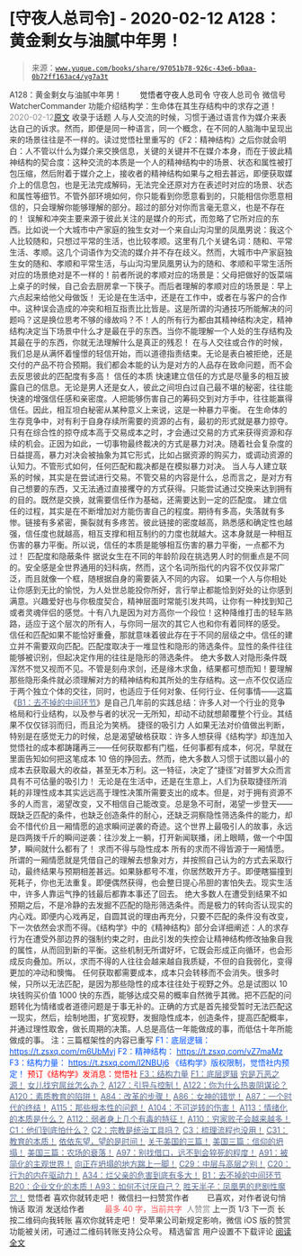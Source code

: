 # [守夜人总司令] - 2020-02-12 A128：黄金剩女与油腻中年男！

> 来源：[`www.yuque.com/books/share/97051b78-926c-43e6-b0aa-0b72ff163ac4/yg7a3t`](https://www.yuque.com/books/share/97051b78-926c-43e6-b0aa-0b72ff163ac4/yg7a3t)

<ne-p id="520f42f3293818f927861ebbd5b15da4_p_0" data-lake-id="520f42f3293818f927861ebbd5b15da4_p_0"><ne-text id="u16ab0ee4" style="color: rgb(51, 51, 51);">A128：黄金剩女与油腻中年男！</ne-text></ne-p> <ne-p id="a728987ec7af774461369a37346442fd" data-lake-id="a728987ec7af774461369a37346442fd"><ne-text id="ua3e9fee6" ne-fontsize="12" style="color: rgb(255, 255, 255);">原创</ne-text><ne-text id="u37de4fb7" ne-fontsize="14">觉悟者</ne-text><ne-text id="u152cbbf5" ne-fontsize="14">守夜人总司令</ne-text></ne-p> <ne-p id="3b0db130036f42018391ef7f5f28dbfa" data-lake-id="3b0db130036f42018391ef7f5f28dbfa"><ne-text id="u64ff551c" ne-fontsize="14" ne-bold="true" style="color: rgb(51, 51, 51);">守夜人总司令</ne-text></ne-p> <ne-p id="122868bbb21acc6a43b61ba07c15a0b3" data-lake-id="122868bbb21acc6a43b61ba07c15a0b3"><ne-text id="ub966bb81" ne-fontsize="14" style="color: rgb(51, 51, 51);">微信号</ne-text><ne-text id="ua1a35ccb" ne-fontsize="14" style="color: rgb(51, 51, 51);">WatcherCommander</ne-text></ne-p> <ne-p id="8f9debac4149058f5720dae33e47f092" data-lake-id="8f9debac4149058f5720dae33e47f092"><ne-text id="ub8f141ea" ne-fontsize="14" style="color: rgb(51, 51, 51);">功能介绍</ne-text><ne-text id="ubddea409" ne-fontsize="14" style="color: rgb(51, 51, 51);">结构学：生命体在其生存结构中的求存之道！</ne-text></ne-p> <ne-p id="5730daa9e7ae0998bf0aacdded728664" data-lake-id="5730daa9e7ae0998bf0aacdded728664"><ne-text id="u3b80af70" style="color: rgb(140, 140, 140);">2020-02-12</ne-text>[<ne-text id="uf3c41eb5" ne-fontsize="14">原文</ne-text>](https://mp.weixin.qq.com/s?__biz=MzAxNDk1NjI2Mw==&mid=2247484986&idx=1&sn=389cf749cc0fc8c13fddbe2782d064e8&chksm=9b8a25b2acfdaca493be3be9f6825249c41eb2e9ec898370ef118ac45d11e3061fc3f36198fa&scene=27#wechat_redirect&cpage=266)</ne-p> <ne-p id="9785a384d2754ca6b4acee659b05e809" data-lake-id="9785a384d2754ca6b4acee659b05e809"><ne-text id="u53915f95" style="color: rgb(51, 51, 51);">收录于话题</ne-text></ne-p> <ne-p id="0a8d1564780ac3a527b84dca64f7f00e" data-lake-id="0a8d1564780ac3a527b84dca64f7f00e"><ne-text id="u4be3f0cc" ne-bold="true" style="color: rgb(51, 51, 51);">人与人交流的时候，习惯于通过语言作为媒介来表达自己的诉求。然而，即便是同一种语言，同一个概念，在不同的人脑海中呈现出来的场景往往是不一样的。</ne-text><ne-text id="u29cc25de" style="color: rgb(51, 51, 51);">读过觉悟社里重写的《F2：精神结构》之后你就会明白：</ne-text><ne-text id="u2e97206c" ne-bold="true" style="color: rgb(51, 51, 51);">人不管以什么为媒介来交换信息，关键的关键并不在媒介本身，而在于彼此精神结构的契合度：</ne-text><ne-text id="u28e8dfff" style="color: rgb(51, 51, 51);">这种交流的本质是一个人的精神结构中的场景、状态和属性被打包压缩，然后附着于媒介之上，接收者的精神结构如果与之相去甚远，即便获取媒介上的信息包，也是无法完成解码，无法完全还原对方在表述时对应的场景、状态和属性等细节。不管外部环境如何，你只能看到你愿意看到的，只能相信你愿意相信的，只会理解你能够理解的部分。超过的部分对你而言毫无意义，也是不存在的！</ne-text></ne-p> <ne-p id="78e71df344e76ef637fa394d5883be35" data-lake-id="78e71df344e76ef637fa394d5883be35"><ne-text id="u7d9ada98" ne-bold="true" style="color: rgb(51, 51, 51);">误解和冲突主要来源于彼此关注的是媒介的形式，而忽略了它所对应的东西。</ne-text><ne-text id="u21fe8a9e" style="color: rgb(51, 51, 51);">比如说一个大城市中产家庭的独生女对一个来自山沟沟里的凤凰男说：我这个人比较随和，只想过平常的生活，也比较孝顺。这里有几个关键名词：随和、平常生活、孝顺。这几个词语作为交流的媒介并不存在歧义。然而，大城市中产家庭独生女的随和、孝顺和平常生活，与山沟沟里凤凰男认为的随和、孝顺和平常生活所对应的场景绝对是不一样的！前者所说的孝顺对应的场景是：父母把做好的饭菜端上桌子的时候，自己会去厨房拿一下筷子。而后者理解的孝顺对应的场景是：早上六点起来给他父母做饭！</ne-text></ne-p> <ne-p id="300f62a581343b1cc16b090b4c6181cf" data-lake-id="300f62a581343b1cc16b090b4c6181cf"><ne-text id="u8614881f" style="color: rgb(51, 51, 51);">无论是在生活中，还是在工作中，或者在与客户的合作中。这种误会造成的冲突和相互指责比比皆是。这是所谓的沟通技巧所能解决的问题吗？这是换位思考不够的缘故吗？不！人的所有行为都由其精神结构决定，精神结构决定当下场景中什么才是最在乎的东西。当你不能理解一个人处的生存结构及其最在乎的东西，你就无法理解什么是真正的残忍！</ne-text></ne-p> <ne-p id="017998dfb8d4c443acd8f90b1f8c8ed5" data-lake-id="017998dfb8d4c443acd8f90b1f8c8ed5"><ne-text id="ufbebc9ac" ne-bold="true" style="color: rgb(51, 51, 51);">在与人交往或合作的时候，我们总是从满怀着憧憬的轻信开始，而以道德指责结束。无论是表白被拒绝，还是交付的产品不符合预期。我们都会本能的认为是对方的人品存在致命问题，而不会去反思彼此的匹配度有多高！</ne-text></ne-p> <ne-p id="e85b68d3a3aa7e48862e7913081156cb" data-lake-id="e85b68d3a3aa7e48862e7913081156cb"><ne-text id="ufbda1de9" ne-bold="true" style="color: rgb(51, 51, 51);">信任的本质</ne-text></ne-p> <ne-p id="17be0342eac844da4167874cf8ee7c12" data-lake-id="17be0342eac844da4167874cf8ee7c12"><ne-text id="u57f33d8e" style="color: rgb(51, 51, 51);">快速建立信任的方式是尽量多的相互披露自己的信息。无论是男人还是女人，彼此之间坦白过自己最不堪的秘密，往往能快速的增强信任感和亲密度。人把能够伤害自己的筹码交到对方手中，往往能赢得信任。因此，相互坦白秘密从某种意义上来说，这是一种暴力平衡。</ne-text></ne-p> <ne-p id="a262ad45ceb5edb90cefefc5ca9bd53c" data-lake-id="a262ad45ceb5edb90cefefc5ca9bd53c"><ne-text id="ub4afdc09" ne-bold="true" style="color: rgb(51, 51, 51);">在生命体的生存竞争中，对有利于自身存续所需要的资源的占有，最初的形式就是暴力掠夺。只有在综合性的掠夺成本高于交易成本之时，才会通过交易的方式来获得资源和存续的机会。</ne-text><ne-text id="ub9b88a1d" style="color: rgb(51, 51, 51);">正因为如此，一切事物最终裁决的方式是暴力对决。随着社会复杂度的日益提高，暴力对决会被抽象为其它形式，比如占据资源的购买力，或调动资源的认知力。不管形式如何，任何匹配和裁决都是在模拟暴力对决。</ne-text></ne-p> <ne-p id="836477f88f18d104b98916a1ca055547" data-lake-id="836477f88f18d104b98916a1ca055547"><ne-text id="uee2cd16f" style="color: rgb(51, 51, 51);">当人与人建立联系的时候，其实是在尝试进行交易。不管交易的内容是什么，总而言之，是对方有自己想要的东西，又无法通过直接攫夺的方式获得。只能尝试通过交换来达到拥有的目的。既然是交换，就需要信任作为基础，还需要达到一定的匹配度。</ne-text></ne-p> <ne-p id="8b3112701aa35aa505376632f048a5b0" data-lake-id="8b3112701aa35aa505376632f048a5b0"><ne-text id="u79f20489" ne-bold="true" style="color: rgb(51, 51, 51);">建立信任的过程，其实是在不断增加对方能伤害自己的程度。期待有多高，失落就有多惨。链接有多紧密，撕裂就有多疼苦。彼此链接的密度越高，熟悉感和确定性也越强，信任度也就越高，相互支撑和相互制约的力度也就越大。这本身就是一种相互伤害的暴力平衡。所以说，信任的本质是能够相互伤害的暴力平衡，一点都不为过！</ne-text></ne-p> <ne-p id="47d6e3220568177e4f058c4ce3d1ab9f" data-lake-id="47d6e3220568177e4f058c4ce3d1ab9f"><ne-text id="u88e7b360" ne-bold="true" style="color: rgb(51, 51, 51);">匹配度和隐蔽条件</ne-text></ne-p> <ne-p id="ff1f5c03d32d726585c22f7dfa7343d5" data-lake-id="ff1f5c03d32d726585c22f7dfa7343d5"><ne-text id="udf0caf44" style="color: rgb(51, 51, 51);">据说女生在不同的年龄阶段在挑选男人时的侧重点是不同的。安全感是全世界通用的妇科病，然而，这个名词所指代的内容不仅仅非常广泛，而且就像一个框，随根据自身的需要装入不同的内容。</ne-text></ne-p> <ne-p id="664b0c30c8947fedf5409bd3bd21e779" data-lake-id="664b0c30c8947fedf5409bd3bd21e779"><ne-text id="u15db6bd7" style="color: rgb(51, 51, 51);">如果一个人与你相处让你感到无比的愉悦，为人处世总能投你所好，言行举止都能恰到好处的让你感到满意。兴趣爱好也与你极度契合，精神层面时常能引发共鸣，让你有一种找到知己或者灵魂伴侣的感觉。十有八九是因为对方高你一个段位！这种降维打击的轻车熟路，适应于这个层次的所有人，与你同一层次的其它人也和你有着同样的感受。</ne-text></ne-p> <ne-p id="4b40c3abaa08fda3ec0719e2583872f9" data-lake-id="4b40c3abaa08fda3ec0719e2583872f9"><ne-text id="u73b6177e" ne-bold="true" style="color: rgb(51, 51, 51);">信任和匹配如果不能恰好重叠，那就意味着彼此存在于不同的层级之中。信任的建立并不需要双向匹配。匹配度取决于一堆显性和隐形的筛选条件。显性的条件往往能够被识别，但起决定作用的往往是隐形的筛选条件。</ne-text></ne-p> <ne-p id="7d66683e4f18102f9103d072d730c65f" data-lake-id="7d66683e4f18102f9103d072d730c65f"><ne-text id="u968113e6" style="color: rgb(51, 51, 51);">绝大多数人对隐形条件既浑然不觉又视而不见。不管是刻舟求剑，还是缘木求鱼，结果都可想而知！要理解那些隐形条件就必须理解对方的精神结构和其所处的生存结构。这一点不仅仅适应于两个独立个体的交往，同时，也适应于任何对象、任何行业、任何事情——这篇《</ne-text>[<ne-text id="u9d5ac368" style="color: rgb(87, 107, 149);">B1：去不掉的中间环节</ne-text>](http://mp.weixin.qq.com/s?__biz=MzAxNDk1NjI2Mw==&mid=2247484061&idx=1&sn=1209c5618c7a801825c4d601715c442d&chksm=9b8a2115acfda803a021253d6a306e6c95fffb1fdfae4daedf94c8f602c7d2c9e52452759093&scene=21#wechat_redirect)<ne-text id="u44f43c32" style="color: rgb(51, 51, 51);">》是自己几年前的实践总结：许多人对一个行业的竞争格局和行业结构，以及参与者的状况一无所知，却动不动就想颠覆整个行业。其结果不仅仅铩羽而归，而且沦为笑柄。</ne-text></ne-p> <ne-p id="62ed142984fe2dc229c43d63e10040ab" data-lake-id="62ed142984fe2dc229c43d63e10040ab"><ne-text id="ue1ecbf87" ne-bold="true" style="color: rgb(51, 51, 51);">捷径的吸引力</ne-text></ne-p> <ne-p id="e946a890f5efe008e09fbbd85aa63eac" data-lake-id="e946a890f5efe008e09fbbd85aa63eac"><ne-text id="u520afc63" style="color: rgb(51, 51, 51);">人如果无法对价值做出判断，特别是在感觉无力的时候，总是渴望破格获取：许多人想获得《结构学》却连加入觉悟社的成本都踌躇再三——任何获取都有门槛，任何事都有成本，何况，早就在里面告知如何把这笔成本 10 倍的挣回去。然而，绝大多数人习惯于试图以最小的成本去获取最大的收益，甚至无本万利。这一特征，决定了“捷径”对普罗大众而言具有不可估量的吸引力！</ne-text></ne-p> <ne-p id="51130f7e0a905beb042536400aa20360" data-lake-id="51130f7e0a905beb042536400aa20360"><ne-text id="u4b168057" ne-bold="true" style="color: rgb(51, 51, 51);">无论是在生活中，还是在生意上，人们为获取捷径所消耗的非理性成本其实远远高于理性决策所需要支出的成本。</ne-text><ne-text id="ua795a7e8" style="color: rgb(51, 51, 51);">但是，对于拥有资源不多的人而言，渴望改变，又不相信自己能改变。总是急不可耐，渴望一步登天——既缺乏匹配的条件，也缺乏创造条件的耐心，还缺乏洞察隐性筛选条件的能力，却会不惜代价且一厢情愿的追求瞬间逆袭的奇迹。这个世界上最吸引人的故事，永远是四两拨千斤的瞬间逆袭：往沙发上一躺，打开新闻联播，闭上眼睛，做一个中国梦，瞬间就什么都有了！</ne-text></ne-p> <ne-p id="35f979dff244a91759fbf9e07615171c" data-lake-id="35f979dff244a91759fbf9e07615171c"><ne-text id="u13e7e860" ne-bold="true" style="color: rgb(51, 51, 51);">求而不得与隐性成本</ne-text></ne-p> <ne-p id="8a00b3d222e00c4244b5ee8218a8d2e0" data-lake-id="8a00b3d222e00c4244b5ee8218a8d2e0"><ne-text id="u57cdc196" style="color: rgb(51, 51, 51);">所有的求而不得皆源于一厢情愿。所谓的一厢情愿就是凭借自己的理解去想象对方，并按照自己认为的方式去采取行动，最终结果与预期相差甚远。如果脉都号不准，你居然敢开方子。即便瞎猫撞到死耗子，你也无法重复。即便偶然获得，也会整日提心吊胆的害怕失去。现实生活中，许多人靠运气挣的钱最后都靠本事还了回去。</ne-text></ne-p> <ne-p id="b34bc7cd0bbc0235ab6e0b98a64dc476" data-lake-id="b34bc7cd0bbc0235ab6e0b98a64dc476"><ne-text id="u26c6b9bd" style="color: rgb(51, 51, 51);">绝大多数人在遭受到结果不如预期之后，不是冷静的去发掘不匹配的隐形筛选条件。而是极力的转向否认现实的内心戏。即便内心戏再足，自圆其说的理由再充分，只要不匹配的条件没有改变，下一次依然会求而不得。《结构学》中的《精神结构》部分会详细阐述：人的求存行为在遭受外部边界的强制约束之时，由此引发的失控会让精神结构修改抽象自我的属性，从而回到新的平衡。这些机制无所谓好坏，它既会形成正向循环，也会形成反向叠加。所以，求而不得的人往往会越来越自我质疑，不但的自我弱化，变得更加的冲动和懊悔。</ne-text></ne-p> <ne-p id="dbef07f199f2570de25b9dcbb40a52ba" data-lake-id="dbef07f199f2570de25b9dcbb40a52ba"><ne-text id="u72999be2" style="color: rgb(51, 51, 51);">任何获取都需要成本，成本只会转移而不会消失。很多时候，只所以无法匹配，是因为那些隐性的成本往往处于视野之外。总是试图以 10 块钱购买价值 1000 快的东西，能够达成交易的概率自然微乎其微。把不匹配的问题转化为情绪或者道德问题是于事无补的。正确的方式是首先接受暂时无法匹配这一现实，然后，绘制地图，扩宽视野，发掘隐性成本，创造条件，提高匹配概率，并通过理性取舍，做长周期的决策。人总是高估一年能做成的事，而低估十年所能做成的事。</ne-text></ne-p> <ne-p id="e5dd97d48f3fd1fa419534aed628e66c" data-lake-id="e5dd97d48f3fd1fa419534aed628e66c"><ne-text id="u32d17266" ne-fontsize="13" ne-bold="true" style="color: rgb(51, 51, 51);">注：</ne-text><ne-text id="u36bc4904" ne-bold="true" style="color: rgb(51, 51, 51);">三篇框架性的内容已重写</ne-text></ne-p> <ne-p id="488928805a3312bef8160bf94cbd1ba6" data-lake-id="488928805a3312bef8160bf94cbd1ba6"><ne-text id="u1210547d" ne-fontsize="13" style="color: rgb(0, 82, 255);">F1：底层逻辑：</ne-text></ne-p> <ne-p id="93e7aea8a763f05f3359cc0433957403" data-lake-id="93e7aea8a763f05f3359cc0433957403">[<ne-text id="uefb0dba8" ne-fontsize="13" style="color: rgb(0, 82, 255);">https://t.zsxq.com/m6UbMvj</ne-text>](https://t.zsxq.com/m6UbMvj)</ne-p> <ne-p id="4f3a358b8204b2f6cc3563810d6c90cb" data-lake-id="4f3a358b8204b2f6cc3563810d6c90cb"><ne-text id="udc20b9ea" ne-fontsize="13" style="color: rgb(0, 82, 255);">F2：精神结构：</ne-text></ne-p> <ne-p id="a7ab99a4f3633f40eca1856769f9f437" data-lake-id="a7ab99a4f3633f40eca1856769f9f437">[<ne-text id="ucc1ac946" ne-fontsize="13" style="color: rgb(0, 82, 255);">https://t.zsxq.com/vZ7maMz</ne-text>](https://t.zsxq.com/vZ7maMz)</ne-p> <ne-p id="0cb37ebb797b5cff94355af0cbe2e9a6" data-lake-id="0cb37ebb797b5cff94355af0cbe2e9a6"><ne-text id="u6281aeb0" ne-fontsize="13" style="color: rgb(0, 82, 255);">F3：结构力量：</ne-text></ne-p> <ne-p id="e6caef07573da4fb6dbcc6ee18d8556c" data-lake-id="e6caef07573da4fb6dbcc6ee18d8556c">[<ne-text id="ue4b1495e" ne-fontsize="13" style="color: rgb(0, 82, 255);">https://t.zsxq.com/I2NBUj6</ne-text>](https://t.zsxq.com/I2NBUj6)</ne-p> <ne-p id="a37054246064d7539ffe107e9a324fa7" data-lake-id="a37054246064d7539ffe107e9a324fa7" ne-alignment="center"><ne-text id="ua3dad3ec" ne-fontsize="13" style="color: rgb(0, 82, 255);">《结构学》版权限制，觉悟社内预定！</ne-text></ne-p> <ne-p id="ad9040a8ffb2aa19c01e4f04a8512531" data-lake-id="ad9040a8ffb2aa19c01e4f04a8512531" ne-alignment="center"><ne-text id="u4f16b2cd" style="color: rgb(255, 0, 0);">预订《结构学》发消息</ne-text><ne-text id="u4b938594" ne-bold="true" style="color: rgb(255, 0, 0);">：觉悟社</ne-text></ne-p>  <ne-p id="e14dc8a4cd4d2881ae3735fefdad1e7e" data-lake-id="e14dc8a4cd4d2881ae3735fefdad1e7e"><ne-card data-card-name="image" data-card-type="inline" id="WTonJ" data-event-boundary="card" style="color: rgb(51, 51, 51);"><ne-p id="1d02741c1188ec62db9db940b7252f35" data-lake-id="1d02741c1188ec62db9db940b7252f35">[<ne-text id="u4bac0542" style="color: rgb(87, 107, 149);">F3：结构力量</ne-text>](http://mp.weixin.qq.com/s?__biz=MzIzMDYwOTM0Mg==&mid=2247483942&idx=1&sn=53a6cd726a0ea5e93ef015690fa25d3b&chksm=e8b19af7dfc613e1f5509b8cebb677a6aa963a98b47438c54e89a8979374e794372cb1f0fe84&scene=21#wechat_redirect)</ne-p> <ne-p id="929d57c93d327c8368b75cd2f5c67f32" data-lake-id="929d57c93d327c8368b75cd2f5c67f32">[<ne-text id="u1d6e58cc" style="color: rgb(87, 107, 149);">F1：底层逻辑</ne-text>](http://mp.weixin.qq.com/s?__biz=MzAxNDk1NjI2Mw==&mid=2247484983&idx=1&sn=d1bd020a91e3dd78ebf23d343a657db2&chksm=9b8a25bfacfdaca9b3572b6f4d7ef8d7a0e37e4ab741811b0e2cd64f46b92e1920d0e39e4f38&scene=21#wechat_redirect)</ne-p> <ne-p id="4d2cf751f1323a24e46eaa328f6e6ae4" data-lake-id="4d2cf751f1323a24e46eaa328f6e6ae4">[<ne-text id="u8832181e" style="color: rgb(87, 107, 149);">穷是万恶之源！</ne-text>](http://mp.weixin.qq.com/s?__biz=MzAxNDk1NjI2Mw==&mid=2247483823&idx=1&sn=e54ebe9891b302dc0bf1815c76ccf8b7&chksm=9b8a2227acfdab31a05e273addd9159d4b8263d58d3c58bf214841c8189157519719c3427306&scene=21#wechat_redirect)</ne-p> <ne-p id="d8f98d960f6cd9378de79e42bb9c6807" data-lake-id="d8f98d960f6cd9378de79e42bb9c6807">[<ne-text id="u06245ad7" style="color: rgb(87, 107, 149);">女儿找穷屌丝怎么办？</ne-text>](http://mp.weixin.qq.com/s?__biz=MzAxNDk1NjI2Mw==&mid=2247484939&idx=1&sn=6a8b9a3df7e1197fde72a04e45ad3055&chksm=9b8a2583acfdac958a9514beb89993c74e6ee5ad63df4c4c6d420f8ac9cc3976dcfe5f66c734&scene=21#wechat_redirect)</ne-p> <ne-p id="6e48881bdf789e97fff6763837fccd72" data-lake-id="6e48881bdf789e97fff6763837fccd72">[<ne-text id="ubcdf1f01" style="color: rgb(87, 107, 149);">A127：引导与控制！</ne-text>](http://mp.weixin.qq.com/s?__biz=MzAxNDk1NjI2Mw==&mid=2247484979&idx=1&sn=f399f00523a8dd5cafe7c0636121333e&chksm=9b8a25bbacfdacad35d6b31ea6500e76fc161c3dd8e789aacdc1284bedcdcaf57570dd6f6261&scene=21#wechat_redirect)</ne-p> <ne-p id="1cdc3468f045793776be70d4a2aabbe1" data-lake-id="1cdc3468f045793776be70d4a2aabbe1">[<ne-text id="u675f75ae" style="color: rgb(87, 107, 149);">A122：你为什么热衷阴谋论？</ne-text>](http://mp.weixin.qq.com/s?__biz=MzAxNDk1NjI2Mw==&mid=2247484960&idx=1&sn=f04b2971f7e664f0ab903a6a9ffab5dd&chksm=9b8a25a8acfdacbecd85fb722d9e401e6b748a28498b75da9489af10d9cf69916bf473c72a7b&scene=21#wechat_redirect)</ne-p> <ne-p id="2a2ae8c0511556f416d2cf32fb6b10c7" data-lake-id="2a2ae8c0511556f416d2cf32fb6b10c7">[<ne-text id="u374afef6" style="color: rgb(87, 107, 149);">A120：素质教育的陷阱！</ne-text>](http://mp.weixin.qq.com/s?__biz=MzAxNDk1NjI2Mw==&mid=2247484948&idx=1&sn=6326c52223f8520cf16820e7ae2f12d1&chksm=9b8a259cacfdac8a3f821dea074d2df64dc08c9498aadb36f006f685bbf87dfc13daefd4bf6d&scene=21#wechat_redirect)</ne-p> <ne-p id="8f77149c3c316f84c6033f7ef0d0e64c" data-lake-id="8f77149c3c316f84c6033f7ef0d0e64c">[<ne-text id="u18743941" style="color: rgb(87, 107, 149);">A84：改革的步骤！</ne-text>](http://mp.weixin.qq.com/s?__biz=MzIzMDYwOTM0Mg==&mid=2247484098&idx=1&sn=8a28fd5dce47b485ed38e4f3cfdb7d05&chksm=e8b19a13dfc61305fde13511d297aa1d6b59184825c7998f338e7d5f36742e3c06c717d78fe8&scene=21#wechat_redirect)</ne-p> <ne-p id="146c9664aff084b7f60134417698fb39" data-lake-id="146c9664aff084b7f60134417698fb39">[<ne-text id="uf882d915" style="color: rgb(87, 107, 149);">A86：女神的错觉！</ne-text>](http://mp.weixin.qq.com/s?__biz=MzAxNDk1NjI2Mw==&mid=2247484733&idx=1&sn=fab22e8ab3f80b78dab3d4e2e2716bfb&chksm=9b8a26b5acfdafa374df83506e5086a573169362877918977c08490b4e9747c45c99d1266e7f&scene=21#wechat_redirect)</ne-p> <ne-p id="06bc6d7c5a3f97f8e08f248d3a687c1b" data-lake-id="06bc6d7c5a3f97f8e08f248d3a687c1b">[<ne-text id="u578685cc" style="color: rgb(87, 107, 149);">A87：一个时代的终结！</ne-text>](http://mp.weixin.qq.com/s?__biz=MzIzMDYwOTM0Mg==&mid=2247484102&idx=1&sn=c0572fe89409ac0ef2d1468b8f81f130&chksm=e8b19a17dfc6130119eacf0492c237b5173f6f9c13265a36d7919e3132228f8c2d3306863c08&scene=21#wechat_redirect)</ne-p> <ne-p id="3cfe3d98ad0b5c2a392f87718badd207" data-lake-id="3cfe3d98ad0b5c2a392f87718badd207">[<ne-text id="ue4df2a0a" style="color: rgb(87, 107, 149);">A115：那些根本性的问题！</ne-text>](http://mp.weixin.qq.com/s?__biz=MzAxNDk1NjI2Mw==&mid=2247484914&idx=1&sn=967fee05bc4f865fe727690ef496bd08&chksm=9b8a267aacfdaf6c067abdfbeed512ad0ec7af5d0c3310f4461e50eaa47c005b5b30ea9758af&scene=21#wechat_redirect)</ne-p> <ne-p id="699b45c7400c8fd5dae7d17e7c6da349" data-lake-id="699b45c7400c8fd5dae7d17e7c6da349">[<ne-text id="ude8c47f9" style="color: rgb(87, 107, 149);">A104：不可逆转的伤害！</ne-text>](http://mp.weixin.qq.com/s?__biz=MzAxNDk1NjI2Mw==&mid=2247484910&idx=1&sn=80626aa3b4a4e223e5062a4d00806308&chksm=9b8a2666acfdaf70c0a3e1392357732bf9431c96bc1ec220eef91101a73d0c6eeff4f62d4e80&scene=21#wechat_redirect)</ne-p> <ne-p id="cd958095e568183d1c4785d18b74a7ca" data-lake-id="cd958095e568183d1c4785d18b74a7ca">[<ne-text id="ua6484120" style="color: rgb(87, 107, 149);">A113：情绪化的本质是什么？</ne-text>](http://mp.weixin.qq.com/s?__biz=MzAxNDk1NjI2Mw==&mid=2247484925&idx=1&sn=a3e5d2a4ffa1f0c4a1e915a7f6244527&chksm=9b8a2675acfdaf6365b4c9b6f0390ceae91e0dbf218efdd6be0dc600964d220b1ab45bb6c2ac&scene=21#wechat_redirect)</ne-p> <ne-p id="c7d56e5cee73992b078e2f45dd418a30" data-lake-id="c7d56e5cee73992b078e2f45dd418a30">[<ne-text id="ubb54f918" style="color: rgb(87, 107, 149);">A112：弱者身上几个有毒的特征！</ne-text>](http://mp.weixin.qq.com/s?__biz=MzAxNDk1NjI2Mw==&mid=2247484903&idx=1&sn=609b7c81f10207eea8bcccbe35aa61b6&chksm=9b8a266facfdaf790a328ee9eca9d05f95ce939b69b2e4c1fcaacd63470bd79c44d03caeb00c&scene=21#wechat_redirect)</ne-p> <ne-p id="e1cdde9e1cd5a2ab3be26893b9e9c510" data-lake-id="e1cdde9e1cd5a2ab3be26893b9e9c510">[<ne-text id="uccb7153d" style="color: rgb(87, 107, 149);">A110：穷家败子会越来越多！</ne-text>](http://mp.weixin.qq.com/s?__biz=MzAxNDk1NjI2Mw==&mid=2247484897&idx=1&sn=84e1c8a85eb385c04f400095d47d55eb&chksm=9b8a2669acfdaf7f7a431a12c057023ae123aaa855b0f9d48a98c21eae27788632beb60765c9&scene=21#wechat_redirect)</ne-p> <ne-p id="bc1eb23cb5d3e3ec23eccf3451aec0c8" data-lake-id="bc1eb23cb5d3e3ec23eccf3451aec0c8">[<ne-text id="u0b5e0d43" style="color: rgb(87, 107, 149);">C1：他们到底怕什么？</ne-text>](http://mp.weixin.qq.com/s?__biz=MzAxNDk1NjI2Mw==&mid=2247483898&idx=1&sn=1b0a50386e9e89d2750dec717236f0aa&chksm=9b8a2272acfdab64235b35ee5e91b8cac6172144207251636e1345fc570aa1601f59eff7f442&scene=21#wechat_redirect)</ne-p> <ne-p id="9356356da46d71ae5ceb7a0ab471b938" data-lake-id="9356356da46d71ae5ceb7a0ab471b938">[<ne-text id="u52aa8550" style="color: rgb(87, 107, 149);">C2：宗教是统治工具吗？</ne-text>](http://mp.weixin.qq.com/s?__biz=MzAxNDk1NjI2Mw==&mid=2247483901&idx=1&sn=f5d9f8c7bd84370c79adae921351e813&chksm=9b8a2275acfdab63fde093d76ff82e01d0e2fd43ea675f77fd17fd51a15873d4d10499f5338d&scene=21#wechat_redirect)</ne-p> <ne-p id="90df4cbe1fbc3fb83269b0dc34b4d15a" data-lake-id="90df4cbe1fbc3fb83269b0dc34b4d15a">[<ne-text id="u99ca9347" style="color: rgb(87, 107, 149);">C3：梳理流程也没用！</ne-text>](http://mp.weixin.qq.com/s?__biz=MzAxNDk1NjI2Mw==&mid=2247483989&idx=1&sn=ee70dacfd980f041379d91ae947ece44&chksm=9b8a21ddacfda8cb28bf62d6f53531e8a8ebce2de96396e50ec7e7e144fffe502ec6faee3415&scene=21#wechat_redirect)</ne-p> <ne-p id="37b493916b52b10fa8a576667fd09419" data-lake-id="37b493916b52b10fa8a576667fd09419">[<ne-text id="u81fdad27" style="color: rgb(87, 107, 149);">C31：教育的本质！</ne-text>](http://mp.weixin.qq.com/s?__biz=MzAxNDk1NjI2Mw==&mid=2247484645&idx=1&sn=0c19e963af345ec0d157348555f45482&chksm=9b8a276dacfdae7bb43eb0602bf7d9fdc827d0675a7350f893c5b3b43986de58782355a2065d&scene=21#wechat_redirect)</ne-p> <ne-p id="76812604791e36bfe411b8e0feef5e70" data-lake-id="76812604791e36bfe411b8e0feef5e70">[<ne-text id="u5a3e00cd" style="color: rgb(87, 107, 149);">依依东望，望的是时间！</ne-text>](http://mp.weixin.qq.com/s?__biz=MzIzMDYwOTM0Mg==&mid=2247483860&idx=1&sn=b5b01ae82ff764ce2806251e3f2a809f&chksm=e8b19905dfc61013607735eb7782299c9a4d7a39a8b15a7b46182ef20eda3ffe9f6ed6337e1f&scene=21#wechat_redirect)</ne-p> <ne-p id="cbcf612ec56676a8582252b5d0c995ba" data-lake-id="cbcf612ec56676a8582252b5d0c995ba">[<ne-text id="uf048c014" style="color: rgb(87, 107, 149);">关于美国的三篇！</ne-text>](http://mp.weixin.qq.com/s?__biz=MzIzMDYwOTM0Mg==&mid=2247484082&idx=1&sn=7f0efdc740505aeff41af3593c2c07d2&chksm=e8b19a63dfc613757721204eef321ddcad7ddc01dfc2076db117c37c0b37d75438f2e405c830&scene=21#wechat_redirect)</ne-p> <ne-p id="f32708ea60985d6a26889c3aec36c015" data-lake-id="f32708ea60985d6a26889c3aec36c015">[<ne-text id="u23ca673a" style="color: rgb(87, 107, 149);">美国三篇：信仰的坍塌！</ne-text>](http://mp.weixin.qq.com/s?__biz=MzIzMDYwOTM0Mg==&mid=2247484086&idx=1&sn=84a690a2f2f277ffb97bd9ae9b8997b5&chksm=e8b19a67dfc61371cbaa58bdc4cf884dcb865ce62dc947cf1cf3e7653716339ff71d49c563bb&scene=21#wechat_redirect)</ne-p> <ne-p id="23301c01a1649826ccffc47ce8f1e874" data-lake-id="23301c01a1649826ccffc47ce8f1e874">[<ne-text id="u4613250a" style="color: rgb(87, 107, 149);">美国三篇：农场的衰落！</ne-text>](http://mp.weixin.qq.com/s?__biz=MzAxNDk1NjI2Mw==&mid=2247484839&idx=1&sn=ab17e9c4ae5af883a17a9c0fcafe94dd&chksm=9b8a262facfdaf399eab6252e9034d5a64a95f1c2575ed6570615dc11980d7d14b684341c22d&scene=21#wechat_redirect)</ne-p> <ne-p id="aee8dcdc020ef2494344f1bf955eacb9" data-lake-id="aee8dcdc020ef2494344f1bf955eacb9">[<ne-text id="u76e971d8" style="color: rgb(87, 107, 149);">A97：别找借口，远不到会猝死的程度！</ne-text>](http://mp.weixin.qq.com/s?__biz=MzAxNDk1NjI2Mw==&mid=2247484866&idx=1&sn=d93222730b1fd65cd31d270e54c91073&chksm=9b8a264aacfdaf5cf1d8eab64891b03e7b9966e887c9f512b7cb4a3f6cca04f1faa2c5da905d&scene=21#wechat_redirect)</ne-p> <ne-p id="d58fba30913ce9011d59c0735f8fcc3e" data-lake-id="d58fba30913ce9011d59c0735f8fcc3e">[<ne-text id="u3ff060ad" style="color: rgb(87, 107, 149);">A91：被简化的主观世界！</ne-text>](http://mp.weixin.qq.com/s?__biz=MzIzMDYwOTM0Mg==&mid=2247484106&idx=1&sn=89ac1e2a068a9114c08822ed3a6a9916&chksm=e8b19a1bdfc6130d67743acf04c384cd66fa3d13b83614a9b3d70edda3290e8af9765c31b7d7&scene=21#wechat_redirect)</ne-p> <ne-p id="ad05fd6d6e84edd93c385aaff6b484da" data-lake-id="ad05fd6d6e84edd93c385aaff6b484da">[<ne-text id="u80b7c7f5" style="color: rgb(87, 107, 149);">向正在坍塌的地方踹上一脚！</ne-text>](http://mp.weixin.qq.com/s?__biz=MzAxNDk1NjI2Mw==&mid=2247483789&idx=1&sn=5e44b7b524c3dc4bb7705f49ed0a44a3&chksm=9b8a2205acfdab139e4b1d44ef6702b09c9fbf79505340205d13fbdaa33207a997f54bee0e97&scene=21#wechat_redirect)</ne-p> <ne-p id="693a21f400904f877f52f6d0623166af" data-lake-id="693a21f400904f877f52f6d0623166af">[<ne-text id="ud32f2cdc" style="color: rgb(87, 107, 149);">C29：中层与高层之别！</ne-text>](http://mp.weixin.qq.com/s?__biz=MzIzMDYwOTM0Mg==&mid=2247484061&idx=1&sn=6b5effaceec4ccea129b0b2c0ff9eb94&chksm=e8b19a4cdfc6135a82d4a79c2245a8efb5cea97135ffeef76afcdb0f1d23fc37408270b77ac3&scene=21#wechat_redirect)</ne-p> <ne-p id="a7c9cbebe9bc8034afedea186aaec5c8" data-lake-id="a7c9cbebe9bc8034afedea186aaec5c8">[<ne-text id="u0e306c57" style="color: rgb(87, 107, 149);">C20：行为的内在驱动力！</ne-text>](http://mp.weixin.qq.com/s?__biz=MzIzMDYwOTM0Mg==&mid=2247484003&idx=1&sn=a62ddbccc64f9f19890c0dff9605b6f7&chksm=e8b19ab2dfc613a47b840d331bb9c43711798f5102681c0d1a06cb3996450c1d34bc8573b7e0&scene=21#wechat_redirect)</ne-p> <ne-p id="52265a0182b007287f77736faf029454" data-lake-id="52265a0182b007287f77736faf029454">[<ne-text id="u85313ab8" style="color: rgb(87, 107, 149);">A34：烂父亲的危害到底有多大！</ne-text>](http://mp.weixin.qq.com/s?__biz=MzIzMDYwOTM0Mg==&mid=2247483986&idx=1&sn=984fbf5e696f7a3f34f25dcf93037cea&chksm=e8b19a83dfc61395d629a54503920505c42a73a62b9e72308ed4ea0d66c509ca66a1a3138ea5&scene=21#wechat_redirect)</ne-p> <ne-p id="b5c56dd24f66aed2ca499d5dd08f2110" data-lake-id="b5c56dd24f66aed2ca499d5dd08f2110">[<ne-text id="u0bc2f57a" style="color: rgb(87, 107, 149);">B1：去不掉的中间环节</ne-text>](http://mp.weixin.qq.com/s?__biz=MzIzMDYwOTM0Mg==&mid=2247483903&idx=1&sn=e8a21cb816d6a27d869f81463805a208&chksm=e8b1992edfc610380f54d91f9acc9844820c77ce8a5bcedb4f36372c406647f45fd2514a6a77&scene=21#wechat_redirect)</ne-p> <ne-p id="508c12721aa7e07106a20692a5917d0f" data-lake-id="508c12721aa7e07106a20692a5917d0f">[<ne-text id="ue5e7a044" style="color: rgb(87, 107, 149);">B20：企业文化的本质！</ne-text>](http://mp.weixin.qq.com/s?__biz=MzIzMDYwOTM0Mg==&mid=2247484111&idx=1&sn=d6154ef03c3702d24ebbd49ec6d2544b&chksm=e8b19a1edfc61308357f4cc639a74339e18c1e7ea64e351a1d73fac03d82e0daa3d7cbd2b4f7&scene=21#wechat_redirect)[<ne-text id="ue82e2625" style="color: rgb(87, 107, 149);">A93：如何不讨厌自己？</ne-text>](http://mp.weixin.qq.com/s?__biz=MzAxNDk1NjI2Mw==&mid=2247484783&idx=1&sn=08bb06c4b322311a9d08a0d67077b6ac&chksm=9b8a26e7acfdaff1fb664e30d3365b7405692c4c7e53b41d078052fcbd87faf8de05c04346ce&scene=21#wechat_redirect)</ne-p> <ne-p id="eee2e7f9d69633ee0f43cf224f17c3af" data-lake-id="eee2e7f9d69633ee0f43cf224f17c3af">[<ne-text id="uc4cd28ff" style="color: rgb(87, 107, 149);">胜天半子：凤凰男的悲剧性魔咒！</ne-text>](http://mp.weixin.qq.com/s?__biz=MzAxNDk1NjI2Mw==&mid=2247484459&idx=1&sn=3af333a7d8f81253f730e57ba86f6f11&chksm=9b8a27a3acfdaeb524c155bcc629f472e273558add2d9c91ca3295d08144bd6d7d26ed757e6c&scene=21#wechat_redirect)</ne-p> <ne-p id="55bec9158bb30acd3a28a7f7d68bbbc7" data-lake-id="55bec9158bb30acd3a28a7f7d68bbbc7"><ne-text id="ubaaf42e6" style="color: rgb(51, 51, 51);">觉悟者</ne-text></ne-p> <ne-p id="2f132058d2768a2dead4c865a46029bf" data-lake-id="2f132058d2768a2dead4c865a46029bf"><ne-text id="u0754326a" style="color: rgb(51, 51, 51);">喜欢你就转走吧！</ne-text></ne-p> <ne-p id="0a28f77c9c520564060f8d2b75c910f8" data-lake-id="0a28f77c9c520564060f8d2b75c910f8"><ne-text id="u6a8d563e" ne-bold="true" style="color: rgb(51, 51, 51);">微信扫一扫赞赏作者</ne-text><ne-text id="u0a7198ce" ne-bold="true" style="color: rgb(255, 255, 255);">赞赏</ne-text></ne-p> <ne-p id="04d542f73df1d8082c428838d40a80bb" data-lake-id="04d542f73df1d8082c428838d40a80bb"><ne-text id="u8e35baba" style="color: rgb(51, 51, 51);">已喜欢，</ne-text><ne-text id="u259b1aef">对作者说句悄悄话</ne-text></ne-p> <ne-p id="4211ac819f6ae9e868d0af6f47121d87" data-lake-id="4211ac819f6ae9e868d0af6f47121d87"><ne-text id="ub35b9a46" style="color: rgb(51, 51, 51);">取消</ne-text></ne-p> <ne-p id="df02f77cf7099aa5da5dda4c45f08a9c" data-lake-id="df02f77cf7099aa5da5dda4c45f08a9c"><ne-text id="u64c9e2ab" ne-fontsize="14" ne-bold="true" style="color: rgb(51, 51, 51);">发送给作者</ne-text></ne-p> <ne-p id="a4be2027ae76faa8f0ecf633a684493d" data-lake-id="a4be2027ae76faa8f0ecf633a684493d"><ne-text id="u76147408" ne-bold="true" style="color: rgb(255, 255, 255);">发送</ne-text></ne-p> <ne-p id="ed590eb9dbe3527ae70fb07d34bdf528" data-lake-id="ed590eb9dbe3527ae70fb07d34bdf528"><ne-text id="ubb3c5937" ne-fontsize="13" style="color: rgb(250, 81, 81);">最多 40 字，当前共字</ne-text></ne-p> <ne-p id="add1f6ff9400c985c3eb88ca7e43fc50" data-lake-id="add1f6ff9400c985c3eb88ca7e43fc50"><ne-text id="u832496be" style="color: rgb(136, 136, 136);"> 人赞赏</ne-text></ne-p> <ne-p id="bcd788071315ae250eac033972749645" data-lake-id="bcd788071315ae250eac033972749645"><ne-text id="u584fc531" style="color: rgb(51, 51, 51);">上一页</ne-text> <ne-text id="u730e9c6f">1</ne-text><ne-text id="uc525eae7" style="color: rgb(51, 51, 51);">/3 下一页</ne-text></ne-p> <ne-p id="00069ae06dbc8773de38ab44fb05f161" data-lake-id="00069ae06dbc8773de38ab44fb05f161"><ne-text id="udfb102ce" style="color: rgb(51, 51, 51);">长按二维码向我转账</ne-text></ne-p> <ne-p id="4308a0f4e37805b25a1d6962316be236" data-lake-id="4308a0f4e37805b25a1d6962316be236"><ne-text id="u36354a7c" style="color: rgb(51, 51, 51);">喜欢你就转走吧！</ne-text></ne-p> <ne-p id="59a0482776b40ae970eb315948ba4384" data-lake-id="59a0482776b40ae970eb315948ba4384"><ne-text id="ue5d07f6e" style="color: rgb(51, 51, 51);">受苹果公司新规定影响，微信 iOS 版的赞赏功能被关闭，可通过二维码转账支持公众号。</ne-text></ne-p> <ne-h3 id="ejbT7" data-lake-id="ejbT7"><ne-heading-ext><ne-heading-anchor></ne-heading-anchor><ne-heading-fold></ne-heading-fold></ne-heading-ext><ne-heading-content><ne-text id="u3328b6e8" ne-fontsize="16" style="color: rgb(51, 51, 51);">精选留言</ne-text></ne-heading-content></ne-h3> <ne-p id="5274fbbf4f9431785e9c9486c3ae52c7" data-lake-id="5274fbbf4f9431785e9c9486c3ae52c7"><ne-text id="u9737b173" style="color: rgb(51, 51, 51);">用户设置不下载评论</ne-text></ne-p> <ne-p id="498911fe47d7ec82bf4ed9309a27366d" data-lake-id="498911fe47d7ec82bf4ed9309a27366d">[<ne-text id="uec9da935">阅读全文</ne-text>](https://t.zsxq.com/m6UbMvj)</ne-p></ne-card></ne-p>
